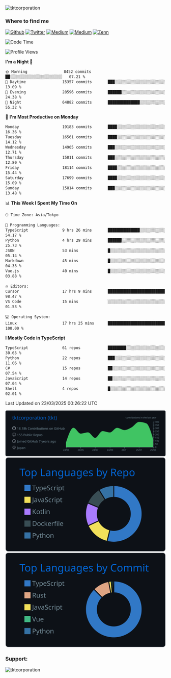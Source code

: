 <p align="left"> <img src="https://komarev.com/ghpvc/?username=tktcorporation&label=Profile%20views&color=0e75b6&style=flat" alt="tktcorporation" /> </p>

<h3>Where to find me</h3>
<p>
<a href="https://github.com/tktcorporation" target="_blank"><img alt="Github" src="https://img.shields.io/badge/GitHub-%2312100E.svg?&style=for-the-badge&logo=Github&logoColor=white" /></a>
<a href="https://twitter.com/tktcorporation" target="_blank"><img alt="Twitter" src="https://img.shields.io/badge/twitter-%231DA1F2.svg?&style=for-the-badge&logo=twitter&logoColor=white" /></a>
<a href="https://www.linkedin.com/in/tktcorporation" target="_blank"><img alt="Medium" src="https://img.shields.io/badge/linkdin-0a66c2.svg?&style=for-the-badge&logo=linkedin&logoColor=white" /></a>
<a href="https://qiita.com/tktcorporation" target="_blank"><img alt="Medium" src="https://img.shields.io/badge/qiita-55C500.svg?&style=for-the-badge&logo=qiita&logoColor=white" /></a>
<a href="https://zenn.dev/tktcorporation" target="_blank"><img alt="Zenn" src="https://img.shields.io/badge/Zenn-3EA8FF.svg?&style=for-the-badge&logo=Zenn&logoColor=white" /></a>
</p>
  
<!--START_SECTION:waka-->
![Code Time](http://img.shields.io/badge/Code%20Time-2%2C239%20hrs%2050%20mins-blue)

![Profile Views](http://img.shields.io/badge/Profile%20Views-1-blue)

**I'm a Night 🦉** 

```text
🌞 Morning                8452 commits        ██░░░░░░░░░░░░░░░░░░░░░░░   07.21 % 
🌆 Daytime                15357 commits       ███░░░░░░░░░░░░░░░░░░░░░░   13.09 % 
🌃 Evening                28596 commits       ██████░░░░░░░░░░░░░░░░░░░   24.38 % 
🌙 Night                  64882 commits       ██████████████░░░░░░░░░░░   55.32 % 
```
📅 **I'm Most Productive on Monday** 

```text
Monday                   19183 commits       ████░░░░░░░░░░░░░░░░░░░░░   16.36 % 
Tuesday                  16561 commits       ████░░░░░░░░░░░░░░░░░░░░░   14.12 % 
Wednesday                14905 commits       ███░░░░░░░░░░░░░░░░░░░░░░   12.71 % 
Thursday                 15011 commits       ███░░░░░░░░░░░░░░░░░░░░░░   12.80 % 
Friday                   18114 commits       ████░░░░░░░░░░░░░░░░░░░░░   15.44 % 
Saturday                 17699 commits       ████░░░░░░░░░░░░░░░░░░░░░   15.09 % 
Sunday                   15814 commits       ███░░░░░░░░░░░░░░░░░░░░░░   13.48 % 
```


📊 **This Week I Spent My Time On** 

```text
🕑︎ Time Zone: Asia/Tokyo

💬 Programming Languages: 
TypeScript               9 hrs 26 mins       ██████████████░░░░░░░░░░░   54.17 % 
Python                   4 hrs 29 mins       ██████░░░░░░░░░░░░░░░░░░░   25.73 % 
JSON                     53 mins             █░░░░░░░░░░░░░░░░░░░░░░░░   05.14 % 
Markdown                 45 mins             █░░░░░░░░░░░░░░░░░░░░░░░░   04.33 % 
Vue.js                   40 mins             █░░░░░░░░░░░░░░░░░░░░░░░░   03.88 % 

🔥 Editors: 
Cursor                   17 hrs 9 mins       █████████████████████████   98.47 % 
VS Code                  15 mins             ░░░░░░░░░░░░░░░░░░░░░░░░░   01.53 % 

💻 Operating System: 
Linux                    17 hrs 25 mins      █████████████████████████   100.00 % 
```

**I Mostly Code in TypeScript** 

```text
TypeScript               61 repos            ████████░░░░░░░░░░░░░░░░░   30.65 % 
Python                   22 repos            ███░░░░░░░░░░░░░░░░░░░░░░   11.06 % 
C#                       15 repos            ██░░░░░░░░░░░░░░░░░░░░░░░   07.54 % 
JavaScript               14 repos            ██░░░░░░░░░░░░░░░░░░░░░░░   07.04 % 
Shell                    4 repos             █░░░░░░░░░░░░░░░░░░░░░░░░   02.01 % 
```




 Last Updated on 23/03/2025 00:26:22 UTC
<!--END_SECTION:waka-->

[![](https://raw.githubusercontent.com/tktcorporation/tktcorporation/master/profile-summary-card-output/github_dark/0-profile-details.svg)](https://github.com/vn7n24fzkq/github-profile-summary-cards)
[![](https://raw.githubusercontent.com/tktcorporation/tktcorporation/master/profile-summary-card-output/github_dark/1-repos-per-language.svg)](https://github.com/vn7n24fzkq/github-profile-summary-cards) [![](https://raw.githubusercontent.com/tktcorporation/tktcorporation/master/profile-summary-card-output/github_dark/2-most-commit-language.svg)](https://github.com/vn7n24fzkq/github-profile-summary-cards)

<h3 align="left">Support:</h3>
<p><a href="https://www.buymeacoffee.com/tktcorporation"> <img align="left" src="https://cdn.buymeacoffee.com/buttons/v2/default-yellow.png" height="50" width="210" alt="tktcorporation" /></a></p><br><br>
